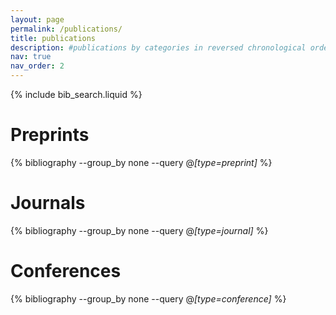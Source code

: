 ```yaml
---
layout: page
permalink: /publications/
title: publications
description: #publications by categories in reversed chronological order. generated by jekyll-scholar.
nav: true
nav_order: 2
---
```


<!-- _pages/publications.md -->

<!-- Bibsearch Feature -->

{% include bib_search.liquid %}

<div class="publications">

<h1>Preprints</h1>

{% bibliography --group_by none --query @*[type=preprint]* %}

<h1>Journals</h1>

{% bibliography --group_by none --query @*[type=journal]* %}

<h1>Conferences</h1>

{% bibliography --group_by none --query @*[type=conference]* %}

</div>
